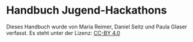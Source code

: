 # Handbuch Jugend-Hackathons
Dieses Handbuch wurde von Maria Reimer, Daniel Seitz und Paula Glaser verfasst. Es steht unter der Lizenz: [CC-BY 4.0](https://creativecommons.org/licenses/by/4.0/)

